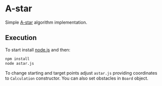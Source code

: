 # A-star

Simple [A-star](https://en.wikipedia.org/wiki/A*_search_algorithm) algorithm implementation.

## Execution

To start install [node.js](https://nodejs.org/en/) and then:

```bash
npm install
node astar.js
```

To change starting and target points adjust `astar.js` providing coordinates to `Calculation` constructor.
You can also set obstacles in `Board` object.
